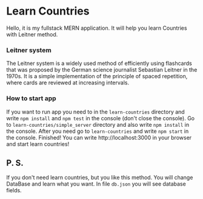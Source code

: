 # Learn Countries

Hello, it is my fullstack MERN application. It will help you learn Countries with Leitner method.

### Leitner system

The Leitner system is a widely used method of efficiently using flashcards that was proposed by the German science
journalist Sebastian Leitner in the 1970s. It is a simple implementation of the principle of spaced repetition, where
cards are reviewed at increasing intervals.

### How to start app

If you want to run app you need to in the `learn-countries` directory and write `npm install` and `npm test` in the
console (don't close the console). Go to `learn-countries/simple_server` directory and also write `npm install` in the
console. After you need go to `learn-countries` and write `npm start` in the console. Finished! You can write
http://localhost:3000 in your browser and start learn countries!

## P. S.

If you don't need learn countries, but you like this method. You will change DataBase and learn what you want. In
file `db.json` you will see database fields.

